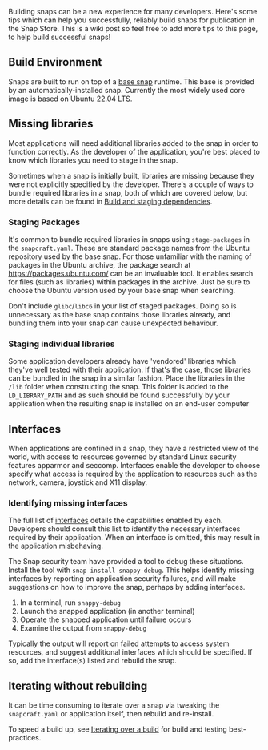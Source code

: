 Building snaps can be a new experience for many developers. Here's some tips which can help you successfully, reliably build snaps for publication in the Snap Store. This is a wiki post so feel free to add more tips to this page, to help build successful snaps!

<h2 id="heading--build-environment">Build Environment</h2>

Snaps are built to run on top of a [base snap](/t/base-snaps/11198) runtime. This base is provided by an automatically-installed snap. Currently the most widely used core image is based on Ubuntu 22.04 LTS. 

<h2 id="heading--missing-libraries">Missing libraries</h2>

Most applications will need additional libraries added to the snap in order to function correctly. As the developer of the application, you're best placed to know which libraries you need to stage in the snap.

Sometimes  when a snap is initially built, libraries are missing because they were not explicitly specified by the developer. There's a couple of ways to bundle required libraries in a snap, both of which are covered below, but more details can be found in [Build and staging dependencies](/t/build-and-staging-dependencies/11451). 

<h3 id="heading--staging-packages">Staging Packages</h3>

It's common to bundle required libraries in snaps using `stage-packages` in the `snapcraft.yaml`. These are standard package names from the Ubuntu repository used by the base snap. For those unfamiliar with the naming of packages in the Ubuntu archive, the package search at https://packages.ubuntu.com/ can be an invaluable tool. It enables search for files (such as libraries) within packages in the archive. Just be sure to choose the Ubuntu version used by your base snap when searching.

Don't include `glibc`/`libc6` in your list of staged packages. Doing so is unnecessary as the base snap contains those libraries already, and bundling them into your snap can cause unexpected behaviour.

<h3 id="heading--staging-individual-libraries">Staging individual libraries</h3>

Some application developers already have 'vendored' libraries which they've well tested with their application. If that's the case, those libraries can be bundled in the snap in a similar fashion. Place the libraries in the `/lib` folder when constructing the snap. This folder is added to the `LD_LIBRARY_PATH` and as such should be found successfully  by your application when the resulting snap is installed on an end-user computer 

<h2 id="heading--interfaces">Interfaces</h2>

When applications are confined in a snap, they have a restricted view of the world, with access to resources governed by standard Linux security features apparmor and seccomp. Interfaces enable the developer to choose specify what access is required by the application to resources such as the network, camera, joystick and X11 display.

<h3 id="heading--identifying-missing-interfaces">Identifying missing interfaces</h3>

The full list of [interfaces](/t/supported-interfaces/7744) details the capabilities enabled by each. Developers should consult this list to identify the necessary interfaces required by their application. When an interface is omitted, this may result in the application misbehaving.  

The Snap security team have provided a tool to debug these situations. Install the tool with `snap install snappy-debug`. This helps identify missing interfaces by reporting on application security failures, and will make suggestions on how to improve the snap, perhaps by adding interfaces.

1. In a terminal, run `snappy-debug`
2. Launch the snapped application (in another terminal)
3. Operate the snapped application until failure occurs
4. Examine the output from `snappy-debug`

Typically the output will report on failed attempts to access system resources, and suggest additional interfaces which should be specified. If so, add the interface(s) listed and rebuild the snap.

<h2 id="heading--iterating-without-rebuilding">Iterating without rebuilding</h2>

It can be time consuming to iterate over a snap via tweaking the `snapcraft.yaml` or application itself, then rebuild and re-install. 

To speed a build up, see [Iterating over a build](/t/iterating-over-a-build/12143) for build and testing best-practices.